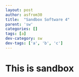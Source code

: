 ```yaml
---
layout: post
author: asfrom30
title:  "Sandbox Software 4"
parent: 'sw'
categories: []
tags: [a]
dev-category: sw
dev-tags: ['a', 'b', 'c']
---
```


# This is sandbox


